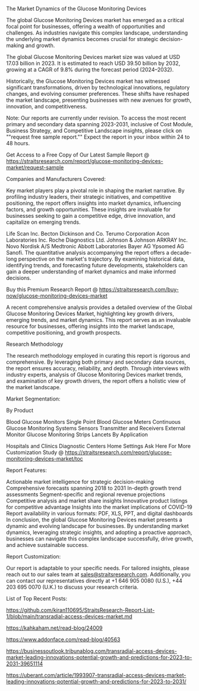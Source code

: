 The Market Dynamics of the Glucose Monitoring Devices

The global Glucose Monitoring Devices market has emerged as a critical focal point for businesses, offering a wealth of opportunities and challenges. As industries navigate this complex landscape, understanding the underlying market dynamics becomes crucial for strategic decision-making and growth.

The global Glucose Monitoring Devices market size was valued at USD 17.03 billion in 2023. It is estimated to reach USD 39.50 billion by 2032, growing at a CAGR of 9.8% during the forecast period (2024–2032).

Historically, the Glucose Monitoring Devices market has witnessed significant transformations, driven by technological innovations, regulatory changes, and evolving consumer preferences. These shifts have reshaped the market landscape, presenting businesses with new avenues for growth, innovation, and competitiveness.

Note: Our reports are currently under revision. To access the most recent primary and secondary data spanning 2023-2031, inclusive of Cost Module, Business Strategy, and Competitive Landscape insights, please click on ""request free sample report."" Expect the report in your inbox within 24 to 48 hours.

Get Access to a Free Copy of Our Latest Sample Report @ https://straitsresearch.com/report/glucose-monitoring-devices-market/request-sample

Companies and Manufacturers Covered:

Key market players play a pivotal role in shaping the market narrative. By profiling industry leaders, their strategic initiatives, and competitive positioning, the report offers insights into market dynamics, influencing factors, and growth opportunities. These insights are invaluable for businesses seeking to gain a competitive edge, drive innovation, and capitalize on emerging trends.

Life Scan Inc.
Becton
Dickinson and Co.
Terumo Corporation
Acon Laboratories Inc.
Roche Diagnostics Ltd.
Johnson & Johnson
ARKRAY Inc.
Novo Nordisk A/S
Medtronic
Abbott Laboratories
Bayer AG
Ypsomed AG
Sanofi.
The quantitative analysis accompanying the report offers a decade-long perspective on the market's trajectory. By examining historical data, identifying trends, and forecasting future developments, stakeholders can gain a deeper understanding of market dynamics and make informed decisions.

Buy this Premium Research Report @ https://straitsresearch.com/buy-now/glucose-monitoring-devices-market

A recent comprehensive analysis provides a detailed overview of the Global Glucose Monitoring Devices Market, highlighting key growth drivers, emerging trends, and market dynamics. This report serves as an invaluable resource for businesses, offering insights into the market landscape, competitive positioning, and growth prospects.

Research Methodology

The research methodology employed in curating this report is rigorous and comprehensive. By leveraging both primary and secondary data sources, the report ensures accuracy, reliability, and depth. Through interviews with industry experts, analysis of Glucose Monitoring Devices market trends, and examination of key growth drivers, the report offers a holistic view of the market landscape.

Market Segmentation:

By Product

Blood Glucose Monitors
Single Point Blood Glucose Meters
Continuous Glucose Monitoring Systems
Sensors
Transmitter and Receivers
External Monitor
Glucose Monitoring Strips
Lancets
By Application

Hospitals and Clinics
Diagnostic Centers
Home Settings
Ask Here For More Customization Study @ https://straitsresearch.com/report/glucose-monitoring-devices-market/toc

Report Features:

Actionable market intelligence for strategic decision-making
Comprehensive forecasts spanning 2018 to 2031
In-depth growth trend assessments
Segment-specific and regional revenue projections
Competitive analysis and market share insights
Innovative product listings for competitive advantage
Insights into the market implications of COVID-19
Report availability in various formats: PDF, XLS, PPT, and digital dashboards
In conclusion, the global Glucose Monitoring Devices market presents a dynamic and evolving landscape for businesses. By understanding market dynamics, leveraging strategic insights, and adopting a proactive approach, businesses can navigate this complex landscape successfully, drive growth, and achieve sustainable success.

Report Customization:

Our report is adaptable to your specific needs. For tailored insights, please reach out to our sales team at sales@straitsresearch.com. Additionally, you can contact our representatives directly at +1 646 905 0080 (U.S.), +44 203 695 0070 (U.K.) to discuss your research criteria.

List of Top Recent Posts:

https://github.com/kiran110695/StraitsResearch-Report-List-1/blob/main/transradial-access-devices-market.md

https://kahkaham.net/read-blog/24009

https://www.addonface.com/read-blog/40563

https://businessoutlook.tribunablog.com/transradial-access-devices-market-leading-innovations-potential-growth-and-predictions-for-2023-to-2031-39651114

https://uberant.com/article/1993907-transradial-access-devices-market-leading-innovations-potential-growth-and-predictions-for-2023-to-2031/
